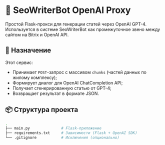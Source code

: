 # 🧠 SeoWriterBot OpenAI Proxy

Простой Flask-прокси для генерации статей через OpenAI GPT-4. Используется в системе SeoWriterBot как промежуточное звено между сайтом на Bitrix и OpenAI API.

## 🚀 Назначение

Этот сервис:

- Принимает `POST`-запрос с массивом `chunks` (частей данных по жилому комплексу);
- Формирует диалог для OpenAI ChatCompletion API;
- Получает сгенерированную статью от GPT-4;
- Возвращает результат в формате JSON.

## 📦 Структура проекта

```bash
.
├── main.py              # Flask-приложение
├── requirements.txt     # Зависимости (Flask + OpenAI SDK)
└── .gitignore           # Исключения (опционально)
